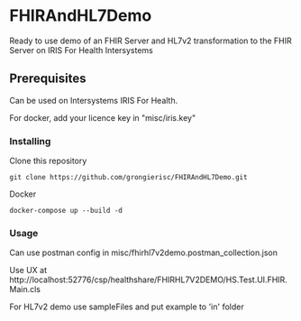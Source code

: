 # FHIRAndHL7Demo
Ready to use demo of an FHIR Server and HL7v2 transformation to the FHIR Server on IRIS For Health Intersystems

## Prerequisites

Can be used on Intersystems IRIS For Health.

For docker, add your licence key in "misc/iris.key"

### Installing

Clone this repository

```
git clone https://github.com/grongierisc/FHIRAndHL7Demo.git
```

Docker

```
docker-compose up --build -d
```

### Usage

Can use postman config in misc/fhirhl7v2demo.postman_collection.json

Use UX at http://localhost:52776/csp/healthshare/FHIRHL7V2DEMO/HS.Test.UI.FHIR.Main.cls

For HL7v2 demo use sampleFiles and put example to 'in' folder
